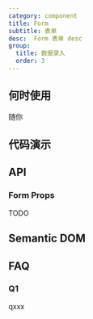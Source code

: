```yaml
---
category: component
title: Form
subtitle: 表单
desc:  Form 表单 desc
group:
  title: 数据录入
  order: 3
---
```


## 何时使用

随你

## 代码演示

<example src="./examples/basic.md" title="基本用法" />

<example src="./examples/validate.md" title="数据校验" />

## API

### Form Props

TODO

## Semantic DOM

<semantic src="./examples/semantic.md" />

## FAQ

### Q1

qxxx
